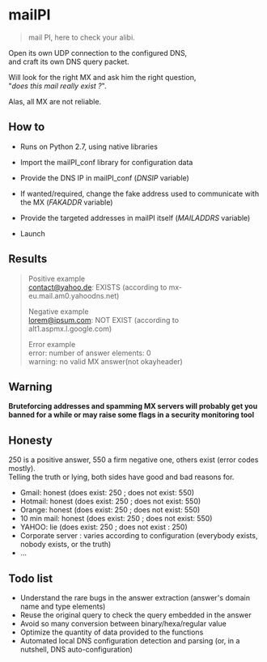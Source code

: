 mailPI
======

> mail PI, here to check your alibi.
  
Open its own UDP connection to the configured DNS,  
and craft its own DNS query packet.  
  
Will look for the right MX and ask him the right question,  
"*does this mail really exist ?*".  
  
Alas, all MX are not reliable.

How to
------

- Runs on Python 2.7, using native libraries
- Import the mailPI_conf library for configuration data
  
- Provide the DNS IP in mailPI_conf (*DNSIP* variable)
- If wanted/required, change the fake address used to communicate with the MX (*FAKADDR* variable)
- Provide the targeted addresses in mailPI itself (*MAILADDRS* variable)
- Launch

Results
-------

> Positive example  
> contact@yahoo.de: EXISTS (according to mx-eu.mail.am0.yahoodns.net) 
>  
> Negative example  
> lorem@ipsum.com: NOT EXIST (according to alt1.aspmx.l.google.com)  
>  
> Error example  
> error: number of answer elements: 0  
> warning: no valid MX answer(not okayheader)

Warning
-------

**Bruteforcing addresses and spamming MX servers will probably get you banned for a while or may raise some flags in a security monitoring tool**

Honesty
-------

250 is a positive answer, 550 a firm negative one, others exist (error codes mostly).  
Telling the truth or lying, both sides have good and bad reasons for.

- Gmail: honest  (does exist: 250 ; does not exist: 550)
- Hotmail: honest (does exist: 250 ; does not exist: 550)
- Orange: honest (does exist: 250 ; does not exist: 550)
- 10 min mail: honest (does exist: 250 ; does not exist: 550)
- YAHOO: lie (does exist: 250 ; does not exist : 250)
- Corporate server : varies according to configuration (everybody exists, nobody exists, or the truth)
- ...

Todo list
---------

- Understand the rare bugs in the answer extraction (answer's domain name and type elements)
- Reuse the original query to check the query embedded in the answer
- Avoid so many conversion between binary/hexa/regular value
- Optimize the quantity of data provided to the functions
- Automated local DNS configuration detection and parsing (or, in a nutshell, DNS auto-configuration)
